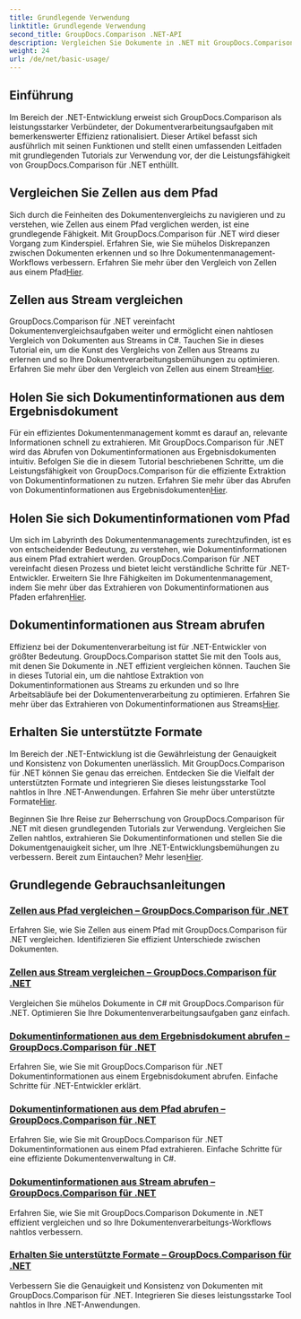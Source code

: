 ```yaml
---
title: Grundlegende Verwendung
linktitle: Grundlegende Verwendung
second_title: GroupDocs.Comparison .NET-API
description: Vergleichen Sie Dokumente in .NET mit GroupDocs.Comparison. Lernen Sie grundlegende Tutorials zum Zellvergleich, zum Extrahieren von Dokumentinformationen und zu unterstützten Formaten.
weight: 24
url: /de/net/basic-usage/
---
```

## Einführung

Im Bereich der .NET-Entwicklung erweist sich GroupDocs.Comparison als leistungsstarker Verbündeter, der Dokumentverarbeitungsaufgaben mit bemerkenswerter Effizienz rationalisiert. Dieser Artikel befasst sich ausführlich mit seinen Funktionen und stellt einen umfassenden Leitfaden mit grundlegenden Tutorials zur Verwendung vor, der die Leistungsfähigkeit von GroupDocs.Comparison für .NET enthüllt.

## Vergleichen Sie Zellen aus dem Pfad
 Sich durch die Feinheiten des Dokumentenvergleichs zu navigieren und zu verstehen, wie Zellen aus einem Pfad verglichen werden, ist eine grundlegende Fähigkeit. Mit GroupDocs.Comparison für .NET wird dieser Vorgang zum Kinderspiel. Erfahren Sie, wie Sie mühelos Diskrepanzen zwischen Dokumenten erkennen und so Ihre Dokumentenmanagement-Workflows verbessern. Erfahren Sie mehr über den Vergleich von Zellen aus einem Pfad[Hier](./compare-cells-from-path/).

## Zellen aus Stream vergleichen
GroupDocs.Comparison für .NET vereinfacht Dokumentenvergleichsaufgaben weiter und ermöglicht einen nahtlosen Vergleich von Dokumenten aus Streams in C#. Tauchen Sie in dieses Tutorial ein, um die Kunst des Vergleichs von Zellen aus Streams zu erlernen und so Ihre Dokumentverarbeitungsbemühungen zu optimieren. Erfahren Sie mehr über den Vergleich von Zellen aus einem Stream[Hier](./compare-cells-from-stream/).

## Holen Sie sich Dokumentinformationen aus dem Ergebnisdokument
 Für ein effizientes Dokumentenmanagement kommt es darauf an, relevante Informationen schnell zu extrahieren. Mit GroupDocs.Comparison für .NET wird das Abrufen von Dokumentinformationen aus Ergebnisdokumenten intuitiv. Befolgen Sie die in diesem Tutorial beschriebenen Schritte, um die Leistungsfähigkeit von GroupDocs.Comparison für die effiziente Extraktion von Dokumentinformationen zu nutzen. Erfahren Sie mehr über das Abrufen von Dokumentinformationen aus Ergebnisdokumenten[Hier](./get-document-info-from-result-document/).

## Holen Sie sich Dokumentinformationen vom Pfad
Um sich im Labyrinth des Dokumentenmanagements zurechtzufinden, ist es von entscheidender Bedeutung, zu verstehen, wie Dokumentinformationen aus einem Pfad extrahiert werden. GroupDocs.Comparison für .NET vereinfacht diesen Prozess und bietet leicht verständliche Schritte für .NET-Entwickler. Erweitern Sie Ihre Fähigkeiten im Dokumentenmanagement, indem Sie mehr über das Extrahieren von Dokumentinformationen aus Pfaden erfahren[Hier](./get-document-info-from-path/).

## Dokumentinformationen aus Stream abrufen
 Effizienz bei der Dokumentenverarbeitung ist für .NET-Entwickler von größter Bedeutung. GroupDocs.Comparison stattet Sie mit den Tools aus, mit denen Sie Dokumente in .NET effizient vergleichen können. Tauchen Sie in dieses Tutorial ein, um die nahtlose Extraktion von Dokumentinformationen aus Streams zu erkunden und so Ihre Arbeitsabläufe bei der Dokumentenverarbeitung zu optimieren. Erfahren Sie mehr über das Extrahieren von Dokumentinformationen aus Streams[Hier](./get-document-info-from-stream/).

## Erhalten Sie unterstützte Formate
Im Bereich der .NET-Entwicklung ist die Gewährleistung der Genauigkeit und Konsistenz von Dokumenten unerlässlich. Mit GroupDocs.Comparison für .NET können Sie genau das erreichen. Entdecken Sie die Vielfalt der unterstützten Formate und integrieren Sie dieses leistungsstarke Tool nahtlos in Ihre .NET-Anwendungen. Erfahren Sie mehr über unterstützte Formate[Hier](./get-supported-formats/).

 Beginnen Sie Ihre Reise zur Beherrschung von GroupDocs.Comparison für .NET mit diesen grundlegenden Tutorials zur Verwendung. Vergleichen Sie Zellen nahtlos, extrahieren Sie Dokumentinformationen und stellen Sie die Dokumentgenauigkeit sicher, um Ihre .NET-Entwicklungsbemühungen zu verbessern. Bereit zum Eintauchen? Mehr lesen[Hier](https://tutorials.groupdocs.com/comparison/net).
## Grundlegende Gebrauchsanleitungen
### [Zellen aus Pfad vergleichen – GroupDocs.Comparison für .NET](./compare-cells-from-path/)
Erfahren Sie, wie Sie Zellen aus einem Pfad mit GroupDocs.Comparison für .NET vergleichen. Identifizieren Sie effizient Unterschiede zwischen Dokumenten.
### [Zellen aus Stream vergleichen – GroupDocs.Comparison für .NET](./compare-cells-from-stream/)
Vergleichen Sie mühelos Dokumente in C# mit GroupDocs.Comparison für .NET. Optimieren Sie Ihre Dokumentenverarbeitungsaufgaben ganz einfach.
### [Dokumentinformationen aus dem Ergebnisdokument abrufen – GroupDocs.Comparison für .NET](./get-document-info-from-result-document/)
Erfahren Sie, wie Sie mit GroupDocs.Comparison für .NET Dokumentinformationen aus einem Ergebnisdokument abrufen. Einfache Schritte für .NET-Entwickler erklärt.
### [Dokumentinformationen aus dem Pfad abrufen – GroupDocs.Comparison für .NET](./get-document-info-from-path/)
Erfahren Sie, wie Sie mit GroupDocs.Comparison für .NET Dokumentinformationen aus einem Pfad extrahieren. Einfache Schritte für eine effiziente Dokumentenverwaltung in C#.
### [Dokumentinformationen aus Stream abrufen – GroupDocs.Comparison für .NET](./get-document-info-from-stream/)
Erfahren Sie, wie Sie mit GroupDocs.Comparison Dokumente in .NET effizient vergleichen und so Ihre Dokumentenverarbeitungs-Workflows nahtlos verbessern.
### [Erhalten Sie unterstützte Formate – GroupDocs.Comparison für .NET](./get-supported-formats/)
Verbessern Sie die Genauigkeit und Konsistenz von Dokumenten mit GroupDocs.Comparison für .NET. Integrieren Sie dieses leistungsstarke Tool nahtlos in Ihre .NET-Anwendungen.